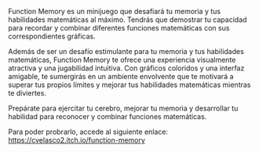 Function Memory es un minijuego que desafiará tu memoria y tus habilidades matemáticas al máximo. Tendrás que demostrar tu capacidad para recordar y combinar diferentes funciones matemáticas con sus correspondientes gráficas.

Además de ser un desafío estimulante para tu memoria y tus habilidades matemáticas, Function Memory te ofrece una experiencia visualmente atractiva y una jugabilidad intuitiva. Con gráficos coloridos y una interfaz amigable, te sumergirás en un ambiente envolvente que te motivará a superar tus propios límites y mejorar tus habilidades matemáticas mientras te diviertes.

Prepárate para ejercitar tu cerebro, mejorar tu memoria y desarrollar tu habilidad para reconocer y combinar funciones matemáticas. 

Para poder probrarlo, accede al siguiente enlace: https://cvelasco2.itch.io/function-memory
